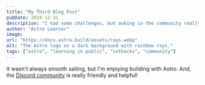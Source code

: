 ```yaml
---
title: "My Third Blog Post"
pubDate: 2024-12-31
description: "I had some challenges, but asking in the community really helped!"
author: "Astro Learner"
image:
url: "https://docs.astro.build/assets/rays.webp"
alt: "The Astro logo on a dark background with rainbow rays."
tags: ["astro", "learning in public", "setbacks", "community"]
---
```


It wasn't always smooth sailing, but I'm enjoying building with Astro. And, the [Discord community](https://astro.build/chat) is really friendly and helpful!

